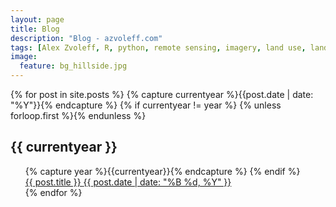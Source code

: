 ```yaml
---
layout: page
title: Blog
description: "Blog - azvoleff.com"
tags: [Alex Zvoleff, R, python, remote sensing, imagery, land use, land cover, conservation, forest, human, social, survey, statistics, spatial]
image:
  feature: bg_hillside.jpg
---
```


{% for post in site.posts %}
  {% capture currentyear %}{{post.date | date: "%Y"}}{% endcapture %}
  {% if currentyear != year %}
    {% unless forloop.first %}</ul>{% endunless %}
    <h2>{{ currentyear }}</h2>
    <ul>
    {% capture year %}{{currentyear}}{% endcapture %} 
  {% endif %}
    <article><a href="{{ site.url }}{{ post.url }}">{{ post.title }} <span class="entry-date"><time datetime="{{ post.date | date_to_xmlschema }}">{{ post.date | date: "%B %d, %Y" }}</time></span></a></article>
{% endfor %}

